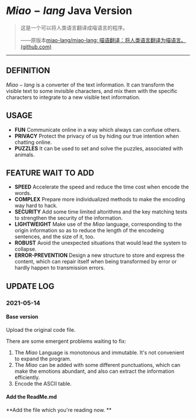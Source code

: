 # $Miao-lang$  Java Version

> 这是一个可以将人类语言翻译成喵语言的程序。
>
> ——原版本[miao-lang/miao-lang: 喵语翻译：将人类语言翻译为喵语言。 (github.com)](https://github.com/miao-lang/miao-lang)

---

## DEFINITION

$Miao-lang$ is a converter of the text information. It can transform the visible text to some invisible characters, and mix them with the specific characters to integrate to a new visible text information. 



## USAGE

- **FUN**  Communicate online in a way which always can confuse others. 
- **PRIVACY**  Protect the privacy of us by hiding our true intention when chatting online. 
- **PUZZLES** It can be used to set and solve the puzzles, associated with animals. 



## FEATURE WAIT TO ADD

- **SPEED**  Accelerate the speed and reduce the time cost when encode the words. 
- **COMPLEX**  Prepare more individualized methods to make the encoding way hard to hack. 
- **SECURITY**  Add some time limited altorithms and the key matching tests to strengthen the security of the information. 
- **LIGHTWEIGHT** Make use of the *Miao* language, corresponding to the origin information so as to reduce the length of the encodeing sentences, and the size of it, too. 
- **ROBUST**  Avoid the unexpected situations that would lead the system to collapse. 
- **ERROR-PREVENTION**  Design a new structure to store and express the content, which can repair itself when being transformed by error or hardly happen to transmission errors. 



## UPDATE LOG

### 2021-05-14

#### Base version

Upload the original code file.

There are some emergent problems waiting to fix: 

1. The *Miao* Language is monotonous and immutable. It's not convenient to expand the program. 
2. The *Miao* can be added with some different punctuations, which can make the emotions abundant, and also can extract the information efficiently.
3. Encode the ASCII table. 

#### Add the ReadMe.md

**Add the file which you're reading now. **


